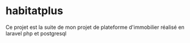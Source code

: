 # habitatplus
Ce projet est la suite de mon projet de plateforme d'immobilier réalisé en laravel php et postgresql
